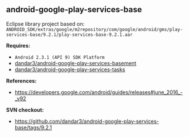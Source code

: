## android-google-play-services-base

Eclipse library project based on:<br/>
`ANDROID_SDK/extras/google/m2repository/com/google/android/gms/play-services-base/9.2.1/play-services-base-9.2.1.aar`

**Requires:**
- `Android 2.3.1 (API 9) SDK Platform`
- [dandar3/android-google-play-services-basement](https://github.com/dandar3/android-google-play-services-basement)
- [dandar3/android-google-play-services-tasks](https://github.com/dandar3/android-google-play-services-tasks)

**References:**
- https://developers.google.com/android/guides/releases#june_2016_-_v92

**SVN checkout:**
- https://github.com/dandar3/android-google-play-services-base/tags/9.2.1
